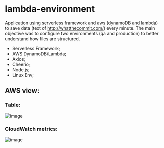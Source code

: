 # lambda-environment

Application using serverless framework and aws (dynamoDB and lambda) to save data (text of http://whatthecommit.com/) every minute. 
The main objective was to configure two environments (qa and production) to better understand how files are structured.

- Serverless Framework;
- AWS DynamoDB/Lambda;
- Axios;
- Cheerio;
- Node.js;
- Linux Env;

## AWS view:
### Table:
![image](https://user-images.githubusercontent.com/76974801/174931068-f1dff2da-7d42-4062-b9cc-37a9da75a954.png)

### CloudWatch metrics:
![image](https://user-images.githubusercontent.com/76974801/174931160-12822e0c-aacf-4727-a403-b1976736e578.png)
